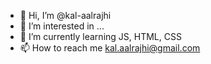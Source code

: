 - 👋 Hi, I’m @kal-aalrajhi
- 👀 I’m interested in ...
- 🌱 I’m currently learning JS, HTML, CSS
- 📫 How to reach me kal.aalrajhi@gmail.com

<!---
kal-aalrajhi/kal-aalrajhi is a ✨ special ✨ repository because its `README.md` (this file) appears on your GitHub profile.
You can click the Preview link to take a look at your changes.
--->
